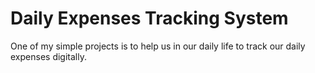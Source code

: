 # Daily Expenses Tracking System
One of my simple projects is to help us in our daily life to track our daily expenses digitally.

